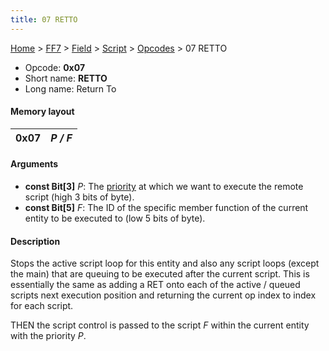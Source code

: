 ```yaml
---
title: 07 RETTO
---
```


[Home](/ff7-flat-wiki/Main%20Page.md) > [FF7](/ff7-flat-wiki/FF7.md) > [Field](/ff7-flat-wiki/FF7/Field.md) > [Script](/ff7-flat-wiki/FF7/Field/Script.md) > [Opcodes](/ff7-flat-wiki/FF7/Field/Script/Opcodes.md) > 07 RETTO

-   Opcode: **0x07**
-   Short name: **RETTO**
-   Long name: Return To

#### Memory layout

| 0x07 | *P / F* |
|------|---------|

#### Arguments

-   **const Bit\[3\]** *P*: The [priority][] at which we want to execute
    the remote script (high 3 bits of byte).
-   **const Bit\[5\]** *F*: The ID of the specific member function of
    the current entity to be executed to (low 5 bits of byte).

#### Description

Stops the active script loop for this entity and also any script loops
(except the main) that are queuing to be executed after the current
script. This is essentially the same as adding a RET onto each of the
active / queued scripts next execution position and returning the
current op index to index for each script.

THEN the script control is passed to the script *F* within the current
entity with the priority *P*.

  [priority]: /ff7-flat-wiki/FF7/Field/Script/Priorities.md "wikilink"
